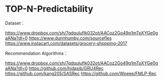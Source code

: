 # TOP-N-Predictability

Dataset：

https://www.dropbox.com/sh/7qdquluflk032ot/AACoz2Go49q1mTpXYGe0gaANa?dl=0
https://www.dunnhumby.com/sourcefles
https://www.instacart.com/datasets/grocery-shopping-2017

Recommendation Algorithms：

https://www.dropbox.com/sh/7qdquluflk032ot/AACoz2Go49q1mTpXYGe0gaANa?dl=0
https://github.com/hidasib/GRU4Rec
https://github.com/kang205/SASRec
https://github.com/Woeee/FMLP-Rec
